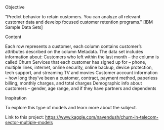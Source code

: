 Objective

"Predict behavior to retain customers. You can analyze all relevant customer data and develop focused customer retention programs."
[IBM Sample Data Sets]

Content

Each row represents a customer, each column contains customer’s attributes described on the column Metadata.
The data set includes information about:
Customers who left within the last month – the column is called Churn Services that each customer has signed up for – phone, multiple lines, internet, online security, online backup, device protection, tech support, and streaming TV and movies Customer account information – how long they’ve been a customer, contract, payment method, paperless billing, monthly charges, and total charges Demographic info about customers – gender, age range, and if they have partners and dependents

Inspiration

To explore this type of models and learn more about the subject.

Link to this project: https://www.kaggle.com/navendush/churn-in-telecom-sector-multiple-models
